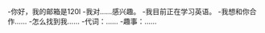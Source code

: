 -你好，我的邮箱是120l
-我对……感兴趣。
-我目前正在学习英语。
-我想和你合作……
-怎么找到我……
-代词：……
-趣事：……

<!---
For120l/For120l是一个特殊的存储库，因为它的'README. Mdbiolow（这个文件）出现在您的GitHub配置文件中。
您可以单击预览链接查看更改。
--->
